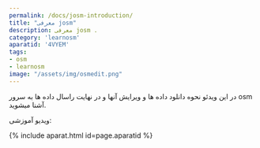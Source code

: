 ```yaml
---
permalink: /docs/josm-introduction/
title: "معرفی josm"
description: معرفی josm .
category: 'learnosm'
aparatid: '4VYEM'
tags:
- osm
- learnosm
image: "/assets/img/osmedit.png"
---
```



در این ویدئو نحوه دانلود داده ها و ویرایش آنها و در نهایت راسال داده ها به سرور osm آشنا میشوید.

ویدیو آموزشی:

{% include aparat.html id=page.aparatid %}
